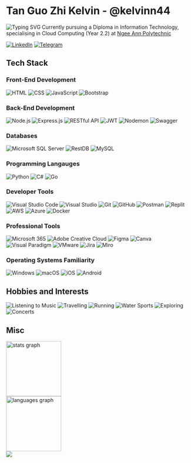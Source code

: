 <!--
**kelvinn44/kelvinn44** is a ✨ _special_ ✨ repository because its `README.md` (this file) appears on your GitHub profile.

Here are some ideas to get you started:

- 🔭 I’m currently working on ...
- 🌱 I’m currently learning ...
- 👯 I’m looking to collaborate on ...
- 🤔 I’m looking for help with ...
- 💬 Ask me about ...
- 📫 How to reach me: ...
- 😄 Pronouns: ...
- ⚡ Fun fact: ...
-->

# Tan Guo Zhi Kelvin - @kelvinn44

![Typing SVG](https://readme-typing-svg.demolab.com/?lines=print("Hello+World,+I'm+Kelvin"))
Currently pursuing a Diploma in Information Technology, specialising in Cloud Computing (Year 2.2) at [Ngee Ann Polytechnic](https://www.np.edu.sg/schools-courses/academic-schools/school-of-infocomm-technology/diploma-in-information-technology)

<!-- [![linkedIn](https://img.shields.io/badge/-@kelvintan44-161616?style=flat-square&labelColor=161616&logo=LinkedIn&logoColor=white&color=161616)](https://www.linkedin.com/in/kelvintan44/)  
[![Telegram](https://img.shields.io/badge/-@kelvinnn44-161616?style=flat-square&labelColor=161616&logo=Telegram&logoColor=white&color=161616)](https://t.me/kelvinnn44) -->
[![LinkedIn](https://img.shields.io/badge/LinkedIn-kelvintan44-0A66C2?style=for-the-badge&logo=linkedin&logoColor=white)](https://www.linkedin.com/in/kelvintan44/)
[![Telegram](https://img.shields.io/badge/Telegram-kelvinnn44-2CA5E0?style=for-the-badge&logo=telegram&logoColor=white)](https://t.me/kelvinnn44)

## Tech Stack

### Front-End Development

![HTML](https://img.shields.io/badge/HTML-E34F26?style=for-the-badge&logo=html5&logoColor=white)
![CSS](https://img.shields.io/badge/CSS-1572B6?style=for-the-badge&logo=css3&logoColor=white)
![JavaScript](https://img.shields.io/badge/JavaScript-F7DF1E?style=for-the-badge&logo=javascript&logoColor=black)
![Bootstrap](https://img.shields.io/badge/Bootstrap-7952B3?style=for-the-badge&logo=bootstrap&logoColor=white)

### Back-End Development

![Node.js](https://img.shields.io/badge/Node.js-339933?style=for-the-badge&logo=nodedotjs&logoColor=white)
![Express.js](https://img.shields.io/badge/Express.js-000000?style=for-the-badge&logo=express&logoColor=white)
![RESTful API](https://img.shields.io/badge/REST-02569B?style=for-the-badge&logo=rest&logoColor=white)
![JWT](https://img.shields.io/badge/JWT-000000?style=for-the-badge&logo=jsonwebtokens&logoColor=white)
![Nodemon](https://img.shields.io/badge/Nodemon-76D04B?style=for-the-badge&logo=nodemon&logoColor=white)
![Swagger](https://img.shields.io/badge/Swagger-85EA2D?style=for-the-badge&logo=swagger&logoColor=black)

### Databases

![Microsoft SQL Server](https://img.shields.io/badge/Microsoft%20SQL%20Server-CC2927?style=for-the-badge&logo=microsoft-sql-server&logoColor=white)
![RestDB](https://img.shields.io/badge/RestDB-005BBB?style=for-the-badge&logo=restdb&logoColor=white)
![MySQL](https://img.shields.io/badge/MySQL-005C84?style=for-the-badge&logo=mysql&logoColor=white)

### Programming Langauges

![Python](https://img.shields.io/badge/Python-3776AB?style=for-the-badge&logo=python&logoColor=white)
![C#](https://img.shields.io/badge/C%23-239120?style=for-the-badge&logo=c-sharp&logoColor=white)
![Go](https://img.shields.io/badge/Go-00ADD8?style=for-the-badge&logo=go&logoColor=white)

### Developer Tools

![Visual Studio Code](https://img.shields.io/badge/Visual%20Studio%20Code-0078D4?style=for-the-badge&logo=visual-studio-code&logoColor=white)
![Visual Studio](https://img.shields.io/badge/Visual%20Studio-5C2D91?style=for-the-badge&logo=visual-studio&logoColor=white)
![Git](https://img.shields.io/badge/Git-F05032?style=for-the-badge&logo=git&logoColor=white)
![GitHub](https://img.shields.io/badge/GitHub-181717?style=for-the-badge&logo=github&logoColor=white)
![Postman](https://img.shields.io/badge/Postman-FF6C37?style=for-the-badge&logo=postman&logoColor=white)
![Replit](https://img.shields.io/badge/Replit-FF4500?style=for-the-badge&logo=replit&logoColor=white)
![AWS](https://img.shields.io/badge/AWS-232F3E?style=for-the-badge&logo=amazon-aws&logoColor=white)
![Azure](https://img.shields.io/badge/Azure-0089D6?style=for-the-badge&logo=microsoft-azure&logoColor=white)
![Docker](https://img.shields.io/badge/Docker-2496ED?style=for-the-badge&logo=docker&logoColor=white)

### Professional Tools

![Microsoft 365](https://img.shields.io/badge/Microsoft%20365-D83B01?style=for-the-badge&logo=microsoft-office&logoColor=white)
![Adobe Creative Cloud](https://img.shields.io/badge/Adobe%20Creative%20Cloud-DA1F26?style=for-the-badge&logo=adobe-creative-cloud&logoColor=white)
![Figma](https://img.shields.io/badge/Figma-F24E1E?style=for-the-badge&logo=figma&logoColor=white)
![Canva](https://img.shields.io/badge/Canva-00C4CC?style=for-the-badge&logo=canva&logoColor=white)
![Visual Paradigm](https://img.shields.io/badge/Visual%20Paradigm-FF9E0F?style=for-the-badge&logo=visual-paradigm&logoColor=white)
![VMware](https://img.shields.io/badge/VMware-607078?style=for-the-badge&logo=vmware&logoColor=white)
![Jira](https://img.shields.io/badge/Jira-0052CC?style=for-the-badge&logo=jira&logoColor=white)
![Miro](https://img.shields.io/badge/Miro-FFD02F?style=for-the-badge&logo=miro&logoColor=050038)

### Operating Systems Familiarity

![Windows](https://img.shields.io/badge/Windows-0078D6?style=for-the-badge&logo=windows&logoColor=white)
![macOS](https://img.shields.io/badge/macOS-000000?style=for-the-badge&logo=apple&logoColor=white)
![iOS](https://img.shields.io/badge/iOS-000000?style=for-the-badge&logo=ios&logoColor=white)
![Android](https://img.shields.io/badge/Android-3DDC84?style=for-the-badge&logo=android&logoColor=white)

## Hobbies and Interests

![Listening to Music](https://img.shields.io/badge/Listening%20to%20Music-FA243C?style=for-the-badge&logo=apple-music&logoColor=white)
![Travelling](https://img.shields.io/badge/Travelling-FF5733?style=for-the-badge&logo=google-maps&logoColor=white)
![Running](https://img.shields.io/badge/Running-FF6F61?style=for-the-badge&logo=strava&logoColor=white)
![Water Sports](https://img.shields.io/badge/Water%20Sports-00AEEF?style=for-the-badge&logo=aqua&logoColor=white)
![Exploring](https://img.shields.io/badge/Exploring-6A0DAD?style=for-the-badge&logo=safari&logoColor=white)
![Concerts](https://img.shields.io/badge/Concerts-C70039?style=for-the-badge&logo=tickets&logoColor=white)

<!--
## Projects
TODO: add projects showcase section
-->

## Misc

<!-- <div align="left">
  <img src="https://streak-stats.demolab.com?user=kelvinn44&locale=en&mode=daily&theme=dark&hide_border=false&border_radius=5&order=3" height="220" alt="streak graph"  />
</div> -->

<div align="left">
  <img src="https://github-readme-stats.vercel.app/api?username=kelvinn44&hide_title=false&hide_rank=false&show_icons=true&include_all_commits=true&count_private=true&disable_animations=false&theme=dracula&locale=en&hide_border=false&order=1" height="150" alt="stats graph" /> <br>
  <img src="https://github-readme-stats.vercel.app/api/top-langs?username=kelvinn44&locale=en&hide_title=false&layout=compact&card_width=320&langs_count=5&theme=dracula&hide_border=false&order=2" height="150" alt="languages graph"  />
</div>

<div align="left">
  <img src="https://visitor-badge.laobi.icu/badge?page_id=kelvinn44.kelvinn44&"  />
</div>
